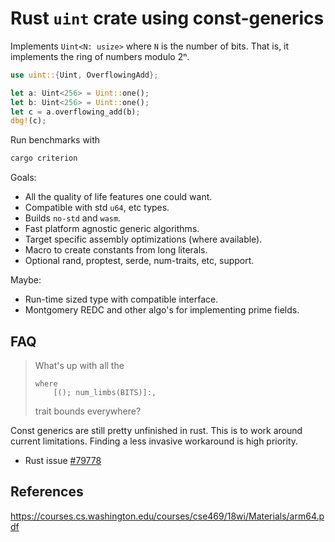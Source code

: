 # Rust `uint` crate using const-generics

Implements `Uint<N: usize>` where `N` is the number of bits. That is, it implements the ring of numbers modulo 2ⁿ.

```rust
use uint::{Uint, OverflowingAdd};

let a: Uint<256> = Uint::one();
let b: Uint<256> = Uint::one();
let c = a.overflowing_add(b);
dbg!(c);
```

Run benchmarks with

```sh
cargo criterion
```

Goals:

* All the quality of life features one could want.
* Compatible with std `u64`, etc types.
* Builds `no-std` and `wasm`.
* Fast platform agnostic generic algorithms.
* Target specific assembly optimizations (where available).
* Macro to create constants from long literals.
* Optional rand, proptest, serde, num-traits, etc, support.

Maybe:

* Run-time sized type with compatible interface.
* Montgomery REDC and other algo's for implementing prime fields.

## FAQ

> What's up with all the 
> 
> ```rust,ignore
> where
>     [(); num_limbs(BITS)]:,
> ```
> 
> trait bounds everywhere?

Const generics are still pretty unfinished in rust. This is to work around current limitations. Finding a less invasive workaround is high priority.

* Rust issue [#79778](<https://github.com/rust-lang/rust/issues/79778>)


## References

<https://courses.cs.washington.edu/courses/cse469/18wi/Materials/arm64.pdf>

